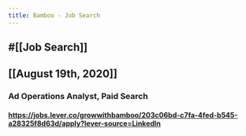 ```yaml
---
title: Bamboo - Job Search
---
```


## #[[Job Search]]

## 

## [[August 19th, 2020]]
### Ad Operations Analyst, Paid Search
#### https://jobs.lever.co/growwithbamboo/203c06bd-c7fa-4fed-b545-a28325f8d63d/apply?lever-source=LinkedIn
